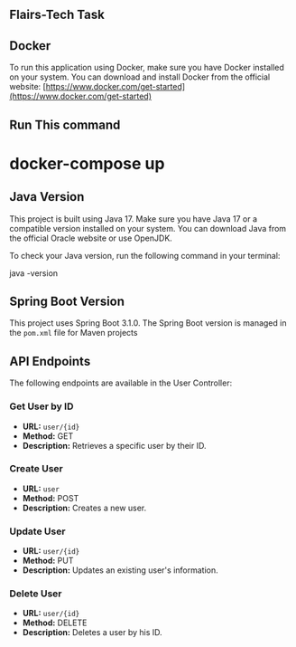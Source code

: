 
## Flairs-Tech Task 

## Docker

To run this application using Docker, make sure you have Docker installed on your system. You can download and install Docker from the official website: [https://www.docker.com/get-started](https://www.docker.com/get-started)

## Run This command 
# docker-compose up

## Java Version

This project is built using Java 17. Make sure you have Java 17 or a compatible version installed on your system. You can download Java from the official Oracle website or use OpenJDK.

To check your Java version, run the following command in your terminal:


java -version


## Spring Boot Version

This project uses Spring Boot 3.1.0. The Spring Boot version is managed in the `pom.xml` file for Maven projects 


## API Endpoints

The following endpoints are available in the User Controller:


### Get User by ID
- **URL:** `user/{id}`
- **Method:** GET
- **Description:** Retrieves a specific user by their ID.

### Create User
- **URL:** `user`
- **Method:** POST
- **Description:** Creates a new user.

### Update User
- **URL:** `user/{id}`
- **Method:** PUT
- **Description:** Updates an existing user's information.

### Delete User
- **URL:** `user/{id}`
- **Method:** DELETE
- **Description:** Deletes a user by his ID.




